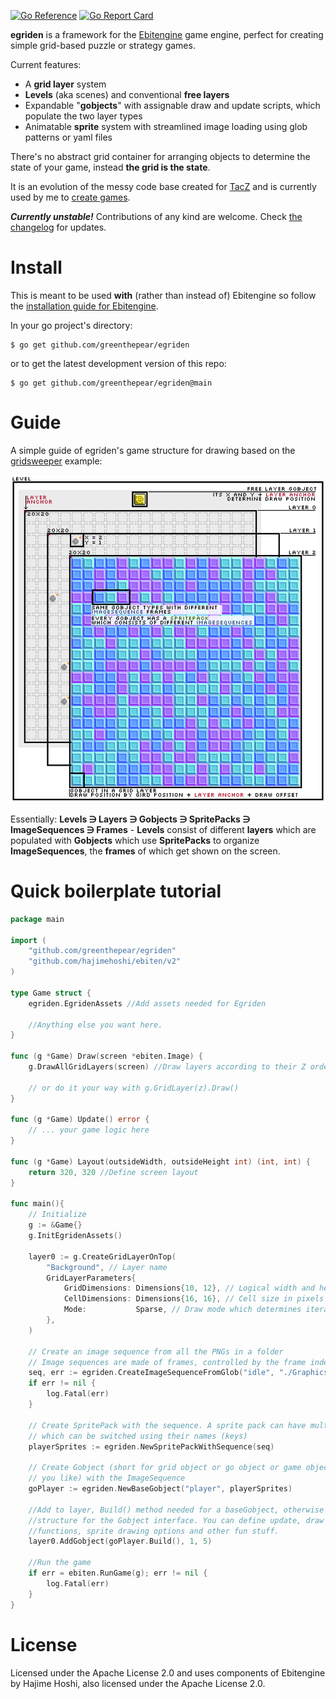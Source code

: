 [![Go Reference](https://pkg.go.dev/badge/github.com/greenthepear/egriden.svg)](https://pkg.go.dev/github.com/greenthepear/egriden)
[![Go Report Card](https://goreportcard.com/badge/github.com/greenthepear/egriden)](https://goreportcard.com/report/github.com/greenthepear/egriden)

**egriden** is a framework for the [Ebitengine](https://ebitengine.org/) game engine, perfect for creating simple grid-based puzzle or strategy games. 

Current features:
- A **grid layer** system
- **Levels** (aka scenes) and conventional **free layers**
- Expandable "**gobjects**" with assignable draw and update scripts, which populate the two layer types
- Animatable **sprite** system with streamlined image loading using glob patterns or yaml files

There's no abstract grid container for arranging objects to determine the state of your game, instead **the grid is the state**.

It is an evolution of the messy code base created for [TacZ](https://github.com/greenthepear/TacZ) and is currently used by me to [create games](https://madeby.green).

***Currently unstable!*** Contributions of any kind are welcome. Check [the changelog](CHANGELOG.md) for updates.

# Install

This is meant to be used **with** (rather than instead of) Ebitengine so follow the [installation guide for Ebitengine](https://ebitengine.org/en/documents/install.html).

In your go project's directory:
```
$ go get github.com/greenthepear/egriden
```
or to get the latest development version of this repo:
```
$ go get github.com/greenthepear/egriden@main
```

# Guide

A simple guide of egriden's game structure for drawing based on the [gridsweeper](./examples/gridsweeper/) example:

![guide](./docs/layersguide.png)

Essentially: 
**Levels ∋ Layers ∋ Gobjects ∋ SpritePacks ∋ ImageSequences ∋ Frames** - **Levels** consist of different **layers** which are populated with **Gobjects** which use **SpritePacks** to organize **ImageSequences**, the **frames** of which get shown on the screen.

# Quick boilerplate tutorial

```go
package main

import (
    "github.com/greenthepear/egriden"
    "github.com/hajimehoshi/ebiten/v2"
)

type Game struct {
    egriden.EgridenAssets //Add assets needed for Egriden
    
    //Anything else you want here.
}

func (g *Game) Draw(screen *ebiten.Image) {
    g.DrawAllGridLayers(screen) //Draw layers according to their Z order

    // or do it your way with g.GridLayer(z).Draw()
}

func (g *Game) Update() error {
    // ... your game logic here
}

func (g *Game) Layout(outsideWidth, outsideHeight int) (int, int) {
    return 320, 320 //Define screen layout
}

func main(){
    // Initialize
    g := &Game{}
    g.InitEgridenAssets()

    layer0 := g.CreateGridLayerOnTop(
		"Background", // Layer name
		GridLayerParameters{
			GridDimensions: Dimensions{10, 12}, // Logical width and heigh of the grid
			CellDimensions: Dimensions{16, 16}, // Cell size in pixels
			Mode:           Sparse, // Draw mode which determines iteration method while drawing
		},
	)

    // Create an image sequence from all the PNGs in a folder
    // Image sequences are made of frames, controlled by the frame index
    seq, err := egriden.CreateImageSequenceFromGlob("idle", "./Graphics/player/idle/*.png")
    if err != nil {
        log.Fatal(err)
    }

    // Create SpritePack with the sequence. A sprite pack can have multiple sequences,
    // which can be switched using their names (keys)
    playerSprites := egriden.NewSpritePackWithSequence(seq)

    // Create Gobject (short for grid object or go object or game object or whatever
    // you like) with the ImageSequence
    goPlayer := egriden.NewBaseGobject("player", playerSprites)

    //Add to layer, Build() method needed for a baseGobject, otherwise create your own
    //structure for the Gobject interface. You can define update, draw
    //functions, sprite drawing options and other fun stuff.
    layer0.AddGobject(goPlayer.Build(), 1, 5)

    //Run the game
    if err = ebiten.RunGame(g); err != nil {
        log.Fatal(err)
    }
}
```

# License
Licensed under the Apache License 2.0 and uses components of Ebitengine by Hajime Hoshi, also licensed under the Apache License 2.0.
